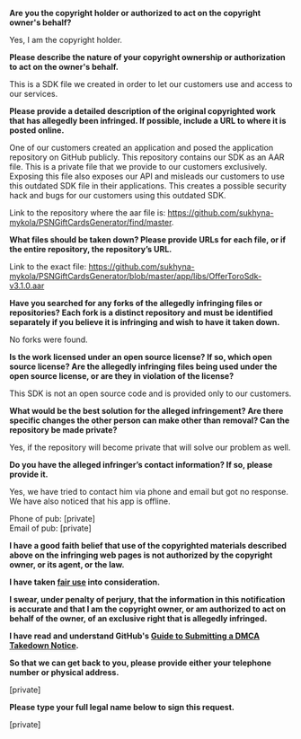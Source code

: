 **Are you the copyright holder or authorized to act on the copyright owner's behalf?**

Yes, I am the copyright holder.

**Please describe the nature of your copyright ownership or authorization to act on the owner's behalf.**

This is a SDK file we created in order to let our customers use and access to our services.

**Please provide a detailed description of the original copyrighted work that has allegedly been infringed. If possible, include a URL to where it is posted online.**

One of our customers created an application and posed the application repository on GitHub publicly. This repository contains our SDK as an AAR file.
This is a private file that we provide to our customers exclusively. Exposing this file also exposes our API and misleads our customers to use this outdated SDK file in their applications. This creates a possible security hack and bugs for our customers using this outdated SDK.

Link to the repository where the aar file is: https://github.com/sukhyna-mykola/PSNGiftCardsGenerator/find/master.

**What files should be taken down? Please provide URLs for each file, or if the entire repository, the repository’s URL.**

Link to the exact file: https://github.com/sukhyna-mykola/PSNGiftCardsGenerator/blob/master/app/libs/OfferToroSdk-v3.1.0.aar

**Have you searched for any forks of the allegedly infringing files or repositories? Each fork is a distinct repository and must be identified separately if you believe it is infringing and wish to have it taken down.**

No forks were found.

**Is the work licensed under an open source license? If so, which open source license? Are the allegedly infringing files being used under the open source license, or are they in violation of the license?**

This SDK is not an open source code and is provided only to our customers.

**What would be the best solution for the alleged infringement? Are there specific changes the other person can make other than removal? Can the repository be made private?**

Yes, if the repository will become private that will solve our problem as well.

**Do you have the alleged infringer’s contact information? If so, please provide it.**

Yes, we have tried to contact him via phone and email but got no response.
We have also noticed that his app is offline.

Phone of pub: [private]  
Email of pub: [private]  

**I have a good faith belief that use of the copyrighted materials described above on the infringing web pages is not authorized by the copyright owner, or its agent, or the law.**

**I have taken <a href="https://www.lumendatabase.org/topics/22">fair use</a> into consideration.**

**I swear, under penalty of perjury, that the information in this notification is accurate and that I am the copyright owner, or am authorized to act on behalf of the owner, of an exclusive right that is allegedly infringed.**

**I have read and understand GitHub's <a href="https://help.github.com/articles/guide-to-submitting-a-dmca-takedown-notice/">Guide to Submitting a DMCA Takedown Notice</a>.**

**So that we can get back to you, please provide either your telephone number or physical address.**

[private]  

**Please type your full legal name below to sign this request.**

[private]  
